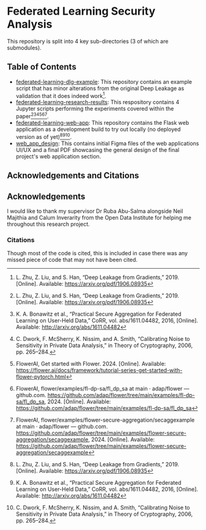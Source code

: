# Federated Learning Security Analysis

This repository is split into 4 key sub-directories (3 of which are submodules).

## Table of Contents

- [federated-learning-dlg-example](https://github.com/harrysharma1/federated-learning-dlg-example/tree/884b9a62deac353a49ea6e9e530d853e27873e7f): This repository contains an example script that has minor alterations from the original Deep Leakage as validation that it does indeed work[^1].
- [federated-learning-research-results](https://github.com/harrysharma1/federated-learning-research-results/tree/1e5092b217645596ddde3670ca374a2acc36a78e): This respository contains 4 Jupyter scripts performing the experiments covered within the paper[^1][^2][^3][^4][^5][^6].
- [federated-learning-web-app](https://github.com/harrysharma1/federated-learning-web-app/tree/c809ea88e2ecc83cadcc7249a58fed039a140117): This repository contains the Flask web application as a development build to try out locally (no deployed version as of yet)[^1][^2][^3].
- [web_app_design](https://github.com/harrysharma1/federated-learning-web-app/tree/c809ea88e2ecc83cadcc7249a58fed039a140117): This contains initial Figma files of the web applications UI/UX and a final PDF showcasing the general design of the final project's web application section.
## Acknowledgements and Citations
## Acknowledgements
I would like to thank my supervisor Dr Ruba Abu-Salma alongside Neil Majithia and Calum Inverarity from the Open Data Institute for helping me throughout this research project.

### Citations
Though most of the code is cited, this is included in case there was any missed piece of code that may not have been cited.

[^1]: L. Zhu, Z. Liu, and S. Han, “Deep Leakage from Gradients,” 2019. [Online]. Available: https://arxiv.org/pdf/1906.08935
[^2]: K. A. Bonawitz et al., “Practical Secure Aggregation for Federated Learning on User-Held Data,” CoRR, vol. abs/1611.04482, 2016, [Online]. Available: http://arxiv.org/abs/1611.04482
[^3]: C. Dwork, F. McSherry, K. Nissim, and A. Smith, “Calibrating Noise to Sensitivity in Private Data Analysis,” in Theory of Cryptography, 2006, pp. 265–284.
[^4]: FlowerAI, Get started with Flower. 2024. [Online]. Available: https://flower.ai/docs/framework/tutorial-series-get-started-with-flower-pytorch.html
[^5]: FlowerAI, flower/examples/fl-dp-sa/fl_dp_sa at main · adap/flower — github.com. https://github.com/adap/flower/tree/main/examples/fl-dp-sa/fl_dp_sa, 2024. [Online]. Available: https://github.com/adap/flower/tree/main/examples/fl-dp-sa/fl_dp_sa
[^6]: FlowerAI, flower/examples/flower-secure-aggregation/secaggexample at main · adap/flower — github.com. https://github.com/adap/flower/tree/main/examples/flower-secure-aggregation/secaggexample, 2024. [Online]. Available: https://github.com/adap/flower/tree/main/examples/flower-secure-aggregation/secaggexample 

